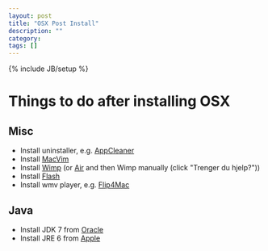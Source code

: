 ```yaml
---
layout: post
title: "OSX Post Install"
description: ""
category: 
tags: []
---
```

{% include JB/setup %}

Things to do after installing OSX
=================================

Misc
----

 - Install uninstaller, e.g. [AppCleaner](http://www.freemacsoft.net/appcleaner/)
 - Install [MacVim](https://github.com/b4winckler/macvim/releases)
 - Install [Wimp](https://wimp.no/wweb/about/pc_mac/)
    (or [Air](http://get.adobe.com/air/)
    and then Wimp manually (click "Trenger du hjelp?"))
 - Install [Flash](http://get.adobe.com/flashplayer/)
 - Install wmv player, e.g. [Flip4Mac](http://www.telestream.net/flip4mac/)

Java
----

 - Install JDK 7 from [Oracle](http://www.oracle.com/technetwork/java/javase/downloads/index.html)
 - Install JRE 6 from [Apple](http://support.apple.com/kb/dl1572)

